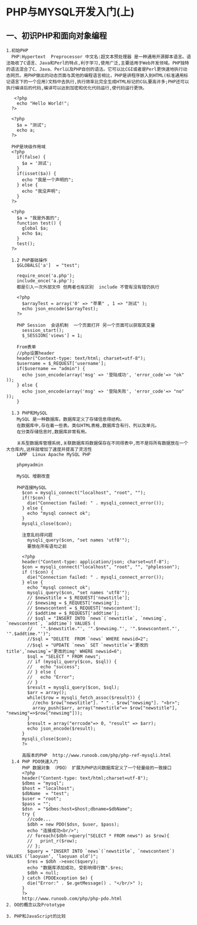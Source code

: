# PHP与MYSQL开发入门(上)

## 一、初识PHP和面向对象编程
    1.初始PHP
      PHP:Hypertext  Preprocessor 中文名:超文本预处理器 是一种通用开源脚本语言。语法吸收了C语言、Java和Perl的特点,利于学习,使用广泛,主要适用于Web开发领域。PHP独特的语法混合了C、Java、Perl以及PHP自创的语法。它可以比CGI或者是Perl更快速地执行动态网页。用PHP做出的动态页面与其他的编程语言相比，PHP是讲程序嵌入到HTML(标准通用标记语言下的一个应用)文档中去执行,执行效率比完全生成HTML标记的CGL要高许多;PHP还可以执行编译后的代码,编译可以达到加密和优化代码运行,使代码运行更快。

       <?php 
        echo "Hello World!"; 
      ?>

      <?php 
        $a = "测试";
        echo a; 
      ?>
      
      PHP是块级作用域
      <?php 
        if(false) {
          $a = '测试';
        }
        if(isset($a)) {
          echo "我是一个声明的";
        } else {
          echo "我没声明";
        }
      ?>

      <?php 
        $a = "我是外面的";
        function test() {
          global $a;
          echo $a;
        }
        test();
      ?>

      1.2 PHP基础操作
        $GLOBALS['a']  = "test";

        require_once('a.php');
        include_once('a.php');
        都是引入一次外部文件 但两者也有区别  include 不管有没有错仍执行
        
        <?php 
          $arrayTest = array('0' => "苹果" , 1 => "测试" );
          echo json_encode($arrayTest);
        ?>

        PHP Session  会话机制  一个页面打开 另一个页面可以获取其变量
          session_start();
          $_SESSION['views'] = 1;

        From表单
        //php设置header
        header("Context-type: text/html; charset=utf-8");
        $username = $_REQUEST['username'];
        if($username == "admin") {
          echo json_encode(array('msg' => '登陆成功', 'error_code'=> "ok" ));
        } else {
          echo json_encode(array('msg' => '登陆失败', 'error_code'=> "no" ));
        }
        
      1.3 PHP和MySQL
        MySQL 是一种数据库。数据库定义了存储信息得结构。
        在数据库中,存在着一些表。类似HTML表格,数据库含有行、列以及单元。
        在分类存储信息时,数据库非常有用。

        关系型数据库管理系统,关联数据库将数据保存在不同得表中,而不是将所有数据放在一个 大仓库内,这样就增加了速度并提高了灵活性
        LAMP  Linux Apache MySQL PHP

        phpmyadmin
        
        MySQL 增删改查

        PHP连接MySQL
          $con = mysqli_connect("localhost", "root", "");
          if(!$con) {
            die("Connection failed: " . mysqli_connect_error());
          } else {
            echo "mysql connect ok";
          }
          mysqli_close($con);

          注意乱码得问题
            mysqli_query($con, "set names 'utf8'");
            要放在所有语句之前

          <?php
          header("Content-type: application/json; charset=utf-8");
          $con = mysqli_connect("localhost", "root", "", "phplesson");
          if (!$con) {
            die("Connection failed: " . mysqli_connect_error());
          } else {
            echo "mysql connect ok";
            mysqli_query($con, "set names 'utf8'");
            // $newstitle = $_REQUEST['newstitle'];
            // $newsimg = $_REQUEST['newsimg'];
            // $newscontent = $_REQUEST['newscontent'];
            // $addtime = $_REQUEST['addtime'];
            // $sql = "INSERT INTO `news`(`newstitle`, `newsimg`, `newscontent`, `addtime`) VALUES (
            //   '".$newstitle."', '".$newsimg."', '".$newscontent."', '".$addtime."')";
            //$sql = "DELETE  FROM `news` WHERE newsid=2";
            //$sql = "UPDATE `news` SET `newstitle`='更改的title',`newsimg`='更改的img' WHERE newsid=6";
            $sql = "SELECT * FROM news";
            // if (mysqli_query($con, $sql)) {
            //   echo "success";
            // } else {
            //   echo "Error";
            // }
            $result = mysqli_query($con, $sql);
            $arr = array();
            while($row = mysqli_fetch_assoc($result)) {
              //echo $row["newstitle"]. " " . $row["newsimg"]. "<br>";
              array_push($arr, array("newstitle"=> $row["newstitle"], "newsimg"=>$row["newsimg"]));
            }
            $result = array("errcode"=> 0, "result" => $arr);
            echo json_encode($result);
          }
          mysqli_close($con);
          ?>

          高版本的PHP  http://www.runoob.com/php/php-ref-mysqli.html
      1.4 PHP PDO快速入门
          PHP 数据对象 （PDO） 扩展为PHP访问数据库定义了一个轻量级的一致接口
          <?php 
          header("Content-type: text/html;charset=utf-8");
          $dbms = "mysql";
          $host = "localhost";
          $dbName  = "test";
          $user = "root";
          $pass = "";
          $dsn  = "$dbms:host=$host;dbname=$dbName";
          try {
            //code...
            $dbh = new PDO($dsn, $user, $pass);
            echo "连接成功<br/>";
            // foreach($dbh->query("SELECT * FROM news") as $row){
            //   print_r($row);
            // };
            $query = "INSERT INTO `news`(`newstitle`, `newscontent`) VALUES (’laoyuan‘, ’laoyuan old‘)";
            $res = $dbh ->exec($query);
            echo "数据库添加成功, 受影响得行数".$res;
            $dbh = null;
          } catch (PDOException $e) {
            die("Error:" . $e.getMessage() . "</br/>" );
          }
          ?>
          http://www.runoob.com/php/php-pdo.html
    2. OO的概念以及Prototype

    3. PHP和JavaScript的比较
